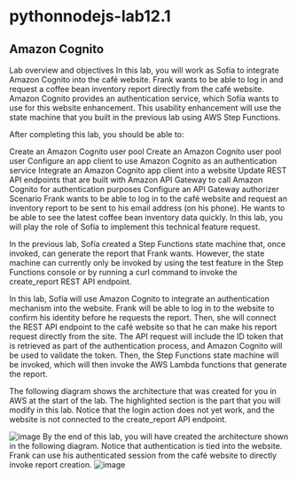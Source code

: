 # pythonnodejs-lab12.1

## Amazon Cognito
Lab overview and objectives
In this lab, you will work as Sofía to integrate Amazon Cognito into the café website. Frank wants to be able to log in and request a coffee bean inventory report directly from the café website. Amazon Cognito provides an authentication service, which Sofía wants to use for this website enhancement. This usability enhancement will use the state machine that you built in the previous lab using AWS Step Functions.

After completing this lab, you should be able to:

Create an Amazon Cognito user pool
Create an Amazon Cognito user pool user
Configure an app client to use Amazon Cognito as an authentication service
Integrate an Amazon Cognito app client into a website
Update REST API endpoints that are built with Amazon API Gateway to call Amazon Cognito for authentication purposes
Configure an API Gateway authorizer
Scenario
Frank wants to be able to log in to the café website and request an inventory report to be sent to his email address (on his phone). He wants to be able to see the latest coffee bean inventory data quickly. In this lab, you will play the role of Sofía to implement this technical feature request.

In the previous lab, Sofía created a Step Functions state machine that, once invoked, can generate the report that Frank wants. However, the state machine can currently only be invoked by using the test feature in the Step Functions console or by running a curl command to invoke the create_report REST API endpoint.

In this lab, Sofía will use Amazon Cognito to integrate an authentication mechanism into the website. Frank will be able to log in to the website to confirm his identity before he requests the report. Then, she will connect the REST API endpoint to the café website so that he can make his report request directly from the site. The API request will include the ID token that is retrieved as part of the authentication process, and Amazon Cognito will be used to validate the token. Then, the Step Functions state machine will be invoked, which will then invoke the AWS Lambda functions that generate the report.

The following diagram shows the architecture that was created for you in AWS at the start of the lab. The highlighted section is the part that you will modify in this lab. Notice that the login action does not yet work, and the website is not connected to the create_report API endpoint.


![image](https://github.com/jipx/pythonnodejs-lab12.1/assets/4178277/1be2fc93-9dd6-4f39-aaeb-652d8f22b8d1)
By the end of this lab, you will have created the architecture shown in the following diagram. Notice that authentication is tied into the website. Frank can use his authenticated session from the café website to directly invoke report creation.
![image](https://github.com/jipx/pythonnodejs-lab12.1/assets/4178277/da30178b-7c36-4359-871b-4822d5cc56f4)

